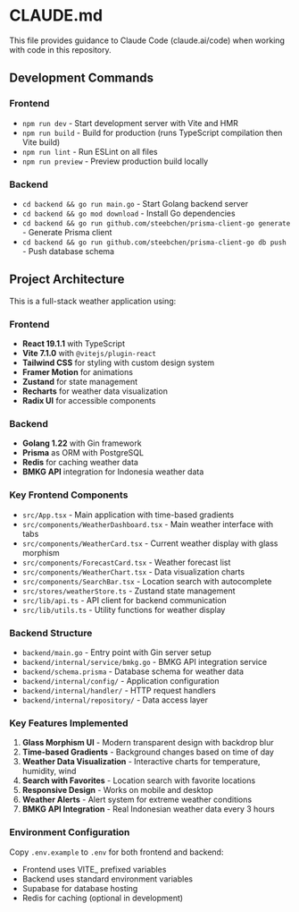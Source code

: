 # CLAUDE.md

This file provides guidance to Claude Code (claude.ai/code) when working with code in this repository.

## Development Commands

### Frontend
- `npm run dev` - Start development server with Vite and HMR
- `npm run build` - Build for production (runs TypeScript compilation then Vite build)
- `npm run lint` - Run ESLint on all files
- `npm run preview` - Preview production build locally

### Backend
- `cd backend && go run main.go` - Start Golang backend server
- `cd backend && go mod download` - Install Go dependencies
- `cd backend && go run github.com/steebchen/prisma-client-go generate` - Generate Prisma client
- `cd backend && go run github.com/steebchen/prisma-client-go db push` - Push database schema

## Project Architecture

This is a full-stack weather application using:

### Frontend
- **React 19.1.1** with TypeScript
- **Vite 7.1.0** with `@vitejs/plugin-react`
- **Tailwind CSS** for styling with custom design system
- **Framer Motion** for animations
- **Zustand** for state management
- **Recharts** for weather data visualization
- **Radix UI** for accessible components

### Backend  
- **Golang 1.22** with Gin framework
- **Prisma** as ORM with PostgreSQL
- **Redis** for caching weather data
- **BMKG API** integration for Indonesia weather data

### Key Frontend Components

- `src/App.tsx` - Main application with time-based gradients
- `src/components/WeatherDashboard.tsx` - Main weather interface with tabs
- `src/components/WeatherCard.tsx` - Current weather display with glass morphism
- `src/components/ForecastCard.tsx` - Weather forecast list
- `src/components/WeatherChart.tsx` - Data visualization charts
- `src/components/SearchBar.tsx` - Location search with autocomplete
- `src/stores/weatherStore.ts` - Zustand state management
- `src/lib/api.ts` - API client for backend communication
- `src/lib/utils.ts` - Utility functions for weather display

### Backend Structure

- `backend/main.go` - Entry point with Gin server setup
- `backend/internal/service/bmkg.go` - BMKG API integration service
- `backend/schema.prisma` - Database schema for weather data
- `backend/internal/config/` - Application configuration
- `backend/internal/handler/` - HTTP request handlers
- `backend/internal/repository/` - Data access layer

### Key Features Implemented

1. **Glass Morphism UI** - Modern transparent design with backdrop blur
2. **Time-based Gradients** - Background changes based on time of day
3. **Weather Data Visualization** - Interactive charts for temperature, humidity, wind
4. **Search with Favorites** - Location search with favorite locations
5. **Responsive Design** - Works on mobile and desktop
6. **Weather Alerts** - Alert system for extreme weather conditions
7. **BMKG API Integration** - Real Indonesian weather data every 3 hours

### Environment Configuration

Copy `.env.example` to `.env` for both frontend and backend:
- Frontend uses VITE_ prefixed variables
- Backend uses standard environment variables
- Supabase for database hosting
- Redis for caching (optional in development)